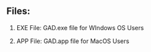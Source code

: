 ## Files:

1. EXE File: GAD.exe file for WIndows OS Users

2. APP File: GAD.app file for MacOS Users

